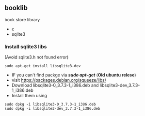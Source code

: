 ## booklib
book store library 
* c
* sqlite3

### Install sqlite3 libs 
(Avoid sqlite3.h not found error) 
~~~
sudo apt-get install libsqlite3-dev
~~~
* IF you can't find packge via ***sudo apt-get*** (**Old ubuntu relese**) 
* visit https://packages.debian.org/squeeze/libs/
* Download libsqlite3-0_3.7.3-1_i386.deb and libsqlite3-dev_3.7.3-1_i386.deb
* Install them using 
~~~
sudo dpkg -i libsqlite3-0_3.7.3-1_i386.deb
sudo dpkg -i libsqlite3-dev_3.7.3-1_i386.deb
~~~
